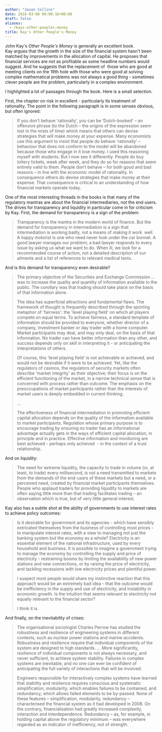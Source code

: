```yaml
---
author: "Jason Collins"
date: 2016-03-08 08:00:16+00:00
draft: false
aliases:
  - /kays-other-peoples-money
title: Kay's Other People's Money
---
```


John Kay's *Other People's Money* is generally an excellent book. Kay argues that the growth in the size of the financial system hasn't been matched by improvements in the allocation of capital. He proposes that financial services are not as profitable as some headline numbers would suggest. And he suggests that the replacement of  those who are good at meeting clients on the 19th hole with those who were good at solving complex mathematical problems was not always a good thing - sometimes clever people are the problem, particularly in a complex environment.

I highlighted a lot of passages through the book. Here is a small selection.

First, the chapter on risk in excellent - particularly its treatment of rationality. The point in the following paragraph is in some senses obvious, but often ignored:

<blockquote>If you don’t behave ‘rationally’, you can be ‘Dutch-booked’ – an offensive phrase (to the Dutch – the origins of the expression seem lost in the mists of time) which means that others can devise strategies that will make money at your expense. Many economists use this argument to insist that people do behave ‘rationally’ – behaviour that does not conform to the model will be abandoned because those who engage in it lose money. I used this reasoning myself with students. But I now see it differently. People do buy lottery tickets, week after week, and they do so for reasons that seem entirely valid to them. People don’t behave – for both good and bad reasons – in line with the economic model of rationality. In consequence others do devise strategies that make money at their expense. That consequence is critical to an understanding of how financial markets operate today.</blockquote>


One of the most interesting threads in the books is that many of the regulatory mantras are about the financial intermediaries, not the end users. The drives for transparency and liquidity in particular come in for criticism by Kay. First, the demand for transparency is a sign of the problem:


<blockquote>Transparency is the mantra in the modern world of finance. But the demand for transparency in intermediation is a sign that intermediation is working badly, not a means of making it work  well. A happy motorist is one who need never look under the car bonnet. A good lawyer manages our problem; a bad lawyer responds to every issue by asking us what we want to do. When ill, we look for a recommended course of action, not a detailed description of our ailments and a list of references to relevant medical texts.</blockquote>


And is this demand for transparency even desirable?


<blockquote>The primary objective of the Securities and Exchange Commission ... was to increase the quality and quantity of information available to the public. The corollary was that trading should take place on the basis of that information alone.

The idea has superficial attractions and fundamental flaws. The framework of thought is frequently described through the sporting metaphor of 'fairness': the 'level playing field' on which all players compete on equal terms. To achieve fairness, a standard template of information should be provided to everyone, whether director of a company, investment banker or day trader with a home computer. Market participants may deal, and may only deal, on the basis of that information. No trader can have better information than any other, and success depends only on skill in interpreting it - or anticipating the interpretations of others.

Of course, this 'level playing field' is not achievable or achieved, and would not be desirable if it were to be achieved. Yet, like the regulators of casinos, the regulators of security markets often describe 'market integrity' as their objective; their focus is on the efficient functioning of the market, in a narrow technical sense that is concerned with process rather than outcome. The emphasis on the preoccupations of market participants rather than the interests of market users is deeply embedded in current thinking.

...

The effectiveness of financial intermediation in promoting efficient capital allocation depends on the quality of the information available to market participants. Regulation whose primary purpose is to encourage trading by ensuring no trader has an informational advantage actually gets in the ways of efficient capital allocation, in principle and in practice. Effective information and monitoring are best achieved - perhaps only achieved  - in the context of a trust relationship.</blockquote>


And on liquidity:


<blockquote>The need for extreme liquidity, the capacity to trade in volume (or, at least, to trade) every millisecond, is not a need transmitted to markets from the demands of the end-users of these markets but a need, or a perceived need, created by financial market participants themselves. People who applaud traders for providing liquidity to markets are often saying little more than that trading facilitates trading – an observation which is true, but of very little general interest.</blockquote>


Kay also has a subtle shot at the ability of governments to use interest rates to achieve policy outcomes:


<blockquote>Is it desirable for government and its agencies - which have sensibly extricated themselves from the business of controlling most prices - to manipulate interest rates, with a view to managing not just the banking system but the economy as a whole? Electricity is an essential element of the national infrastructure, used by every household and business. It is possible to imagine a government trying to manage the economy by controlling the supply and price of electricity - restraining booms by limiting the availability of new power stations and new connections, or by raising the price of electricity, and tackling recessions with low electricity prices and plentiful power.

I suspect most people would share my instinctive reaction that this approach would be an extremely bad idea - that the outcome would be inefficiency in the supply and use of electricity, and instability in economic growth. Is the intuition that seems relevant to electricity not equally relevant to the financial sector?

I think it is.</blockquote>


And finally, on the inevitability of crises:


<blockquote>The organisational sociologist Charles Perrow has studied the robustness and resilience of engineering systems in different contexts, such as nuclear power stations and marine accidents. Robustness and resilience require that individual components of the system are designed to high standards. ... More significantly, resilience of individual components is not always necessary, and never sufficient, to achieve system stability. Failures in complex systems are inevitable, and no one can ever be confident of anticipating the full variety of interactions that will be involved.

Engineers responsible for interactively complex systems have learned that stability and resilience requires conscious and systematic simplification, modularity, which enables failures to be contained, and redundancy, which allows failed elements to be by-passed. None of these features – simplification, modularity, redundancy – characterised the financial system as it had developed in 2008. On the contrary, financialisation had greatly increased complexity, interaction and interdependence. Redundancy – as, for example, in holding capital above the regulatory minimum – was everywhere regarded as an indicator of inefficiency, not of strength.</blockquote>
